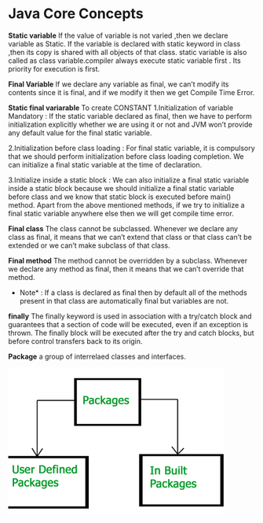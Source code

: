 Java Core Concepts
=====



**Static variable**
If the value of variable is not varied ,then we declare variable as Static.
If the variable is declared with static keyword in class ,then its copy is shared with all objects of that class.
static variable is also called as class variable.compiler always execute static variable first . Its priority for execution is first.

**Final Variable**
If we declare any variable as final, we can’t modify its contents since it is final, and if we modify it then we get Compile Time Error.

**Static final variarable**
To create CONSTANT 
1.Initialization of variable Mandatory : If the static variable declared as final, then we have to perform initialization explicitly whether we are using it or not and JVM won’t provide any default value for the final static variable.


2.Initialization before class loading : For final static variable, it is compulsory that we should perform initialization before class loading completion. We can initialize a final static variable at the time of declaration.


3.Initialize inside a static block : We can also initialize a final static variable inside a static block because we should initialize a final static variable before class and we know that static block is executed before main() method.
  Apart from the above mentioned methods, if we try to initialize a final static variable anywhere else then we will get compile time error.
  
  **Final class**
   The class cannot be subclassed. Whenever we declare any class as final, it means that we can’t extend that class or that class can’t be extended or we can’t make subclass of that class.
   
**Final method**
 The method cannot be overridden by a subclass. Whenever we declare any method as final, then it means that we can’t override that method.
* Note* : If a class is declared as final then by default all of the methods present in that class are automatically final but variables are not.

**finally**
The finally keyword is used in association with a try/catch block and guarantees that a section of code will be executed, even if an exception is thrown. The finally block will be executed after the try and catch blocks, but before control transfers back to its origin.

**Package**
a group of interrelaed classes and interfaces.

![alt text](package.PNG)
